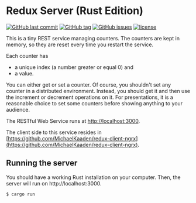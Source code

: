 # Redux Server (Rust Edition)

[![GitHub last commit](https://img.shields.io/github/last-commit/MichaelKaaden/redux-server-rust.svg)](https://github.com/MichaelKaaden/redux-server-rust/commits/master)
[![GitHub tag](https://img.shields.io/github/tag/MichaelKaaden/redux-server-rust.svg)](https://github.com/MichaelKaaden/redux-server-rust/releases)
[![GitHub issues](https://img.shields.io/github/issues/MichaelKaaden/redux-server-rust.svg)](https://github.com/MichaelKaaden/redux-server-rust/issues)
[![license](https://img.shields.io/github/license/MichaelKaaden/redux-server-rust.svg)](https://github.com/MichaelKaaden/redux-server-rust)

This is a tiny REST service managing counters. The counters
are kept in memory, so they are reset every time you restart
the service.

Each counter has
- a unique index (a number greater or equal 0) and
- a value.

You can either get or set a counter. Of course, you shouldn't
set any counter in a distributed environment. Instead, you
should get it and then use the increment or decrement operations
on it. For presentations, it is a reasonable choice to set
some counters before showing anything to your audience.

The RESTful Web Service runs at [http://localhost:3000](http://localhost:3000).

The client side to this service resides in
[https://github.com/MichaelKaaden/redux-client-ngrx](https://github.com/MichaelKaaden/redux-client-ngrx).

## Running the server

You should have a working Rust installation on your computer.
Then, the server will run on http://localhost:3000.

```bash
$ cargo run
```
